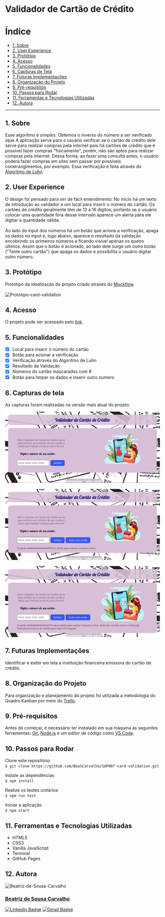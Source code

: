 # Validador de Cartão de Crédito
# Índice

- [1. Sobre](#1-sobre)
- [2. User Experience](#2-user-experience)
- [3. Protótipo](#3-protótipo) 
- [4. Acesso](#4-acesso)
- [5. Funcionalidades](#5-funcionalidades)
- [6. Capturas de Tela](#6-capturas-de-tela)
- [7. Futuras Implementações](#7-futuras-implementações)
- [8. Organização do Projeto](#8-organização-do-projeto)
- [9. Pré-requisitos](#9-pré-requisitos)
- [10. Passos para Rodar](#10-passos-para-rodar)
- [11. Ferramentas e Tecnologias Utilizadas](#11-ferramentas-e-tecnologias-utilizadas)
- [12. Autora](#12-autora)

---

## 1. Sobre
Esse algoritmo é simples. Obtemos o inverso do número a ser verificado (que
A aplicação serve para o usuário verificar se o cartão de crédito dele serve
para realizar compras pela internet pois há cartões de crédito que é possível 
fazer compras "fisicamente", porém, não são aptos para realizar compras pela
internet. Dessa forma, ao fazer uma consulta antes, o usuário poderá fazer
compras em sites sem passar por possíveis constrangimentos, por exemplo.
Essa verificação é feita através do [Algoritmo de Luhn](https://stringfixer.com/pt/Luhn_algorithm).

## 2. User Experience

O design foi pensado para ser de fácil entendimento: No início há um texto de introdução ao validador e um local para inserir o número do cartão. Os cartões de crédito geralmente têm de 13 a 16 dígitos, portanto se o usuário colocar uma quantidade fora desse intervalo aparece um alerta para ele digitar a quantidade válida.<br><br>
Ao lado do input dos números há um botão que aciona a verificação, apaga os dados no input e, logo abaixo, aparece o resultado da validação encobrindo os primeiros números e ficando visível apenas os quatro últimos. Assim que o botão é acionado, ao lado dele surge um outro botão ("Tente outro cartão") que apaga os dados e possibilita o usuário  digitar outro número.

## 3. Protótipo

Protótipo da idealização do projeto criado através do [Mockflow](https://mockflow.com/).
<br><br>
![Protótipo-card-validation](https://github.com/BeaSCarvalho/SAP007-card-validation/blob/96b38109754f2017f909308d04c665cb17f50d8c/Prot%C3%B3tipo-card-validation.png)

## 4. Acesso

O projeto pode ser acessado pelo [link](https://beascarvalho.github.io/SAP007-card-validation/).

## 5. Funcionalidades

- [x] Local para inserir o número do cartão
- [x] Botão para acionar a verificação 
- [x] Verificação através do Algoritmo de Luhn
- [x] Resultado da Validação
- [x] Números do cartão mascarados com #
- [x] Botão para limpar os dados e inserir outro numero

## 6. Capturas de tela

As capturas foram realizadas na versão mais atual do projeto.

![print2-card-validation.png](https://github.com/BeaSCarvalho/SAP007-card-validation/blob/a0e19d828b718d3827b7159616c3b83e408db15d/print2-card-validation.PNG)
<br><br>
![print3-card-validation.png](https://github.com/BeaSCarvalho/SAP007-card-validation/blob/a0e19d828b718d3827b7159616c3b83e408db15d/print3-card-validation.PNG)
<br><br>
![print-card-validator.png](https://github.com/BeaSCarvalho/SAP007-card-validation/blob/a0e19d828b718d3827b7159616c3b83e408db15d/print-card-validator.PNG)

## 7. Futuras Implementações

Identificar e exibir em tela a instituição financeira emissora do cartão de crédito.

## 8. Organização do Projeto

Para organização e planejamento do projeto foi utilizada a metodologia do Quadro Kanban por meio do [Trello](https://trello.com/b/MoKEHshS).

## 9. Pré-requisitos

Antes de começar, é necessário ter instalado em sua máquina as seguintes ferramentas: [Git](https://git-scm.com/), [Node.js](https://nodejs.org/en/)
e um editor de código como [VS Code](https://code.visualstudio.com/).

## 10. Passos para Rodar

Clone este repositório<br>
`$ git clone https://github.com/BeaSCarvalho/SAP007-card-validation.git`

Instale as dependências<br>
`$ npm install`

Realize os testes unitários<br>
`$ npm run test` 

Iniciar a aplicação<br>
`$ npm start`

## 11. Ferramentas e Tecnologias Utilizadas

- HTML5
- CSS3
- Vanilla JavaScript
- Terminal
- GitHub Pages

## 12. Autora

<img src="https://avatars.githubusercontent.com/u/99045620?s=96&v=4" alt="Beatriz-de-Sousa-Carvalho">
 
### [Beatriz de Sousa Carvalho](https://github.com/BeaSCarvalho)
[![Linkedin Badge](https://img.shields.io/badge/-Linkedin-blue?style=flat-square&logo=Linkedin&logoColor=white&link=https://www.linkedin.com/in/beatriz-de-sousa-carvalho-94a595137/)](https://www.linkedin.com/in/beatriz-de-sousa-carvalho-94a595137/)
[![Gmail Badge](https://img.shields.io/badge/-gmail-c14438?style=flat-square&logo=Gmail&logoColor=white&link=mailto:beaproscarva@gmail.com)](mailto:beaproscarva@gmail.com)






